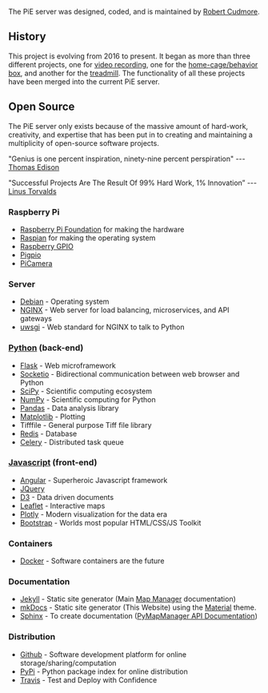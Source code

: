 The PiE server was designed, coded, and is maintained by [Robert Cudmore](http://robertcudmore.org).

## History

This project is evolving from 2016 to present. It began as more than three different projects, one for [video recording][trigger-camera2], one for the [home-cage/behavior box][homecage], and another for the [treadmill][treadmill]. The functionality of all these projects have been merged into the current PiE server.
 
## Open Source

The PiE server only exists because of the massive amount of hard-work, creativity, and expertise that has been put in to creating and maintaining a multiplicity of open-source software projects.

"Genius is one percent inspiration, ninety-nine percent perspiration"
   --- [Thomas Edison](https://en.wikiquote.org/wiki/Thomas_Edison)

"Successful Projects Are The Result Of 99% Hard Work, 1% Innovation”
   --- [Linus Torvalds](https://en.wikipedia.org/wiki/Linus_Torvalds)

### Raspberry Pi
 - [Raspberry Pi Foundation](https://www.raspberrypi.org/) for making the hardware
 - [Raspian](https://www.raspberrypi.org/downloads/raspbian/) for making the operating system
 - [Raspberry GPIO](https://www.raspberrypi.org/documentation/usage/gpio/)
 - [Pigpio](http://abyz.me.uk/rpi/pigpio/) 
 - [PiCamera](https://picamera.readthedocs.io)

### Server
  - [Debian](https://www.debian.org/) - Operating system
  - [NGINX](https://www.nginx.com/) - Web server for load balancing, microservices, and API gateways
  - [uwsgi](https://uwsgi-docs.readthedocs.io/en/latest/) - Web standard for NGINX to talk to Python

### [Python](https://www.python.org/) (back-end)
  - [Flask](http://flask.pocoo.org/) - Web microframework
  - [Socketio](https://python-socketio.readthedocs.io) - Bidirectional communication between web browser and Python
  - [SciPy](https://www.scipy.org/) - Scientific computing ecosystem
  - [NumPy](http://www.numpy.org/) - Scientific computing for Python
  - [Pandas](https://pandas.pydata.org/) - Data analysis library
  - [Matplotlib](https://matplotlib.org/) - Plotting
  - Tifffile - General purpose Tiff file library
  - [Redis](https://redis.io/) - Database
  - [Celery](http://www.celeryproject.org/) - Distributed task queue
 
### [Javascript](https://www.javascript.com/) (front-end)
  - [Angular](https://angularjs.org/) - Superheroic Javascript framework
  - [JQuery](https://jquery.com/)
  - [D3](https://d3js.org/) - Data driven documents
  - [Leaflet](http://leafletjs.com/) - Interactive maps
  - [Plotly](https://plot.ly/) - Modern visualization for the data era
  - [Bootstrap](https://getbootstrap.com/) - Worlds most popular HTML/CSS/JS Toolkit
  
### Containers
  - [Docker][docker] - Software containers are the future

### Documentation
  - [Jekyll](https://jekyllrb.com/) - Static site generator (Main [Map Manager](http://mapmanager.net/) documentation)
  - [mkDocs](http://www.mkdocs.org/) - Static site generator (This Website) using the [Material][material] theme.
  - [Sphinx](http://www.sphinx-doc.org/en/master/) - To create documentation ([PyMapManager API Documentation](http://pymapmanager.readthedocs.io/en/latest/))

### Distribution
  - [Github](https://github.com/) - Software development platform for online storage/sharing/computation
  - [PyPi](https://pypi.org/project/pymapmanager/) - Python package index for online distribution
  - [Travis](https://travis-ci.org/) - Test and Deploy with Confidence

[duckdns]: http://cudmore.duckdns.org
[pymapmanager]: https://github.com/cudmore/PyMapManager
[pymapmanager-data]: https://github.com/mapmanager/PyMapManager-Data
[nginx]: https://www.nginx.com/
[uwsgi]: https://uwsgi-docs.readthedocs.io/en/latest/
[redis]: https://redis.io/
[docker]: https://www.docker.com/community-edition
[treadmill]: https://github.com/cudmore/treadmill
[homecage]: https://github.com/cudmore/homecage
[trigger-camera2]: https://github.com/cudmore/triggercamera2
[material]: https://squidfunk.github.io/mkdocs-material/